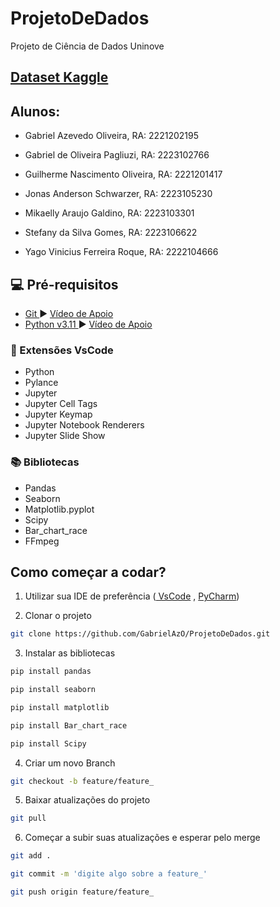 # ProjetoDeDados
Projeto de Ciência de Dados Uninove

## <a href = "https://www.kaggle.com/datasets/imdevskp/corona-virus-report"> Dataset Kaggle </a>

## Alunos:

* Gabriel Azevedo Oliveira, RA: 2221202195

* Gabriel de Oliveira Pagliuzi, RA: 2223102766

* Guilherme Nascimento Oliveira, RA: 2221201417

* Jonas Anderson Schwarzer, RA: 2223105230

* Mikaelly Araujo Galdino, RA: 2223103301

* Stefany da Silva Gomes, RA: 2223106622

* Yago Vinicius Ferreira Roque, RA: 2222104666


## 💻 Pré-requisitos

* <a href= "https://git-scm.com/downloads"> Git </a> :arrow_forward: <a href= "https://www.youtube.com/watch?v=Am46OOLgV4s"> Vídeo de Apoio</a>
* <a href= "https://www.python.org/downloads/"> Python v3.11 </a> :arrow_forward: <a href= "https://www.youtube.com/watch?v=eaFJwQRUE4k"> Vídeo de Apoio</a>

### :twisted_rightwards_arrows: Extensões VsCode

* Python
* Pylance
* Jupyter
* Jupyter Cell Tags
* Jupyter Keymap
* Jupyter Notebook Renderers
* Jupyter Slide Show

### :books: Bibliotecas

* Pandas
* Seaborn
* Matplotlib.pyplot
* Scipy
* Bar_chart_race
* FFmpeg

## Como começar a codar?

1. Utilizar sua IDE de preferência (<a href="https://code.visualstudio.com/download/"> VsCode</a> , <a href="https://www.jetbrains.com/pycharm/"> PyCharm</a>)

2. Clonar o projeto

```sh
git clone https://github.com/GabrielAzO/ProjetoDeDados.git
```

3. Instalar as bibliotecas
```sh
pip install pandas
```

```sh
pip install seaborn
```

```sh
pip install matplotlib
```
```sh
pip install Bar_chart_race
```
```sh
pip install Scipy
```

4. Criar um novo Branch 

```sh
git checkout -b feature/feature_
```

5. Baixar atualizações do projeto

```sh
git pull
```

6. Começar a subir suas atualizações e esperar pelo merge

```sh
git add .
```

```sh
git commit -m 'digite algo sobre a feature_' 
```

```sh
git push origin feature/feature_
```
